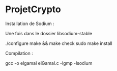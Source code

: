# ProjetCrypto


Installation de Sodium :

Une fois dans le dossier libsodium-stable

./configure
make && make check
sudo make install

Compilation :

gcc -o elgamal elGamal.c -lgmp -lsodium


